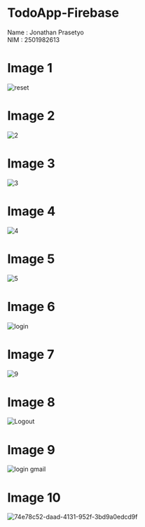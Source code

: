 # TodoApp-Firebase
Name : Jonathan Prasetyo                                                                                                                                               
NIM : 2501982613

# Image 1 
![reset](https://user-images.githubusercontent.com/91464711/226501337-8dedd9f7-16b1-4d91-93a0-b5c2598f772a.PNG)
# Image 2 
![2](https://user-images.githubusercontent.com/91464711/226500838-05714a32-d4e5-40df-9703-21d30e500a4e.PNG)
# Image 3
![3](https://user-images.githubusercontent.com/91464711/226500849-0c8eada2-4f74-42bb-a740-4428ffc99e61.PNG)
# Image 4
![4](https://user-images.githubusercontent.com/91464711/226500870-fd4861d2-2e6b-482e-b663-a501db724169.PNG)
# Image 5
![5](https://user-images.githubusercontent.com/91464711/226500899-239e357d-ddd1-4aea-a14d-ea9e721c1391.PNG)
# Image 6
![login](https://user-images.githubusercontent.com/91464711/226501032-6756378d-324e-47bc-8f8f-ec82db44184b.PNG)
# Image 7
![9](https://user-images.githubusercontent.com/91464711/226500969-6bbe5b16-de71-4d8e-b076-44b04b6e0b1e.PNG)
# Image 8
![Logout](https://user-images.githubusercontent.com/91464711/226501368-9013af6f-dcb6-486d-bd47-8b7fa81830f5.PNG)
# Image 9 
![login gmail](https://user-images.githubusercontent.com/91464711/226501006-2e3bb8b4-3812-480a-9332-9d58cace21dd.PNG)
# Image 10 
![74e78c52-daad-4131-952f-3bd9a0edcd9f](https://user-images.githubusercontent.com/91464711/226501852-be419d91-fcdd-4bf1-8266-dd6d099290ff.jpg)

